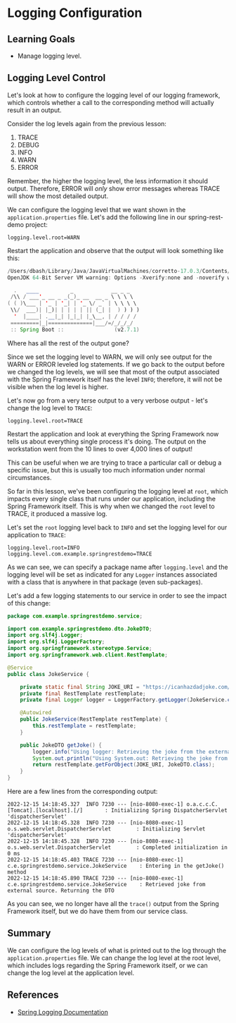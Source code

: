 # Logging Configuration

## Learning Goals

- Manage logging level.

## Logging Level Control

Let's look at how to configure the logging level of our logging framework, which
controls whether a call to the corresponding method will actually result in an
output.

Consider the log levels again from the previous lesson:

1. TRACE
2. DEBUG
3. INFO
4. WARN
5. ERROR

Remember, the higher the logging level, the less information it should output.
Therefore, ERROR will _only_ show error messages whereas TRACE will show the
most detailed output.

We can configure the logging level that we want shown in the
`application.properties` file. Let's add the following line in our
spring-rest-demo project:

```properties
logging.level.root=WARN
```

Restart the application and observe that the output will look something like
this:

```java
/Users/dbash/Library/Java/JavaVirtualMachines/corretto-17.0.3/Contents/Home/bin/java -XX:TieredStopAtLevel=1 -noverify -Dspring.output.ansi.enabled=always -Dcom.sun.management.jmxremote -Dspring.jmx.enabled=true -Dspring.liveBeansView.mbeanDomain -Dspring.application.admin.enabled=true -javaagent:/Applications/IntelliJ IDEA.app/Contents/lib/idea_rt.jar=62255:/Applications/IntelliJ IDEA.app/Contents/bin -Dfile.encoding=UTF-8 -classpath /Users/dbash/sandbox/flatiron/flatiron-spring/build/classes/java/main:/Users/dbash/sandbox/flatiron/flatiron-spring/build/resources/main:/Users/dbash/.gradle/caches/modules-2/files-2.1/org.springframework.boot/spring-boot-starter-web/2.7.1/29f47f503f9955b1a9746870aeaebdba448416d/spring-boot-starter-web-2.7.1.jar:/Users/dbash/.gradle/caches/modules-2/files-2.1/org.springframework.boot/spring-boot-starter-security/2.7.1/43175965577a1ecc9569fc93f009479cb933fc1e/spring-boot-starter-security-2.7.1.jar:/Users/dbash/.gradle/caches/modules-2/files-2.1/org.springframework.security/spring-security-oauth2-resource-server/5.7.2/4ec6f79605ff69d8b01b1df678239f4eb985c549/spring-security-oauth2-resource-server-5.7.2.jar:/Users/dbash/.gradle/caches/modules-2/files-2.1/org.springframework.security/spring-security-oauth2-jose/5.7.2/a252fbe76622ce0d1435ef2fb043149346923b4/spring-security-oauth2-jose-5.7.2.jar:/Users/dbash/.gradle/caches/modules-2/files-2.1/org.springframework.security/spring-security-oauth2-client/5.7.2/d41f66630e320055ea1fb287bf0ca941bf6058e5/spring-security-oauth2-client-5.7.2.jar:/Users/dbash/.gradle/caches/modules-2/files-2.1/org.webjars/webjars-locator-core/0.50/d1ae68f5fea4f8e36e1d9adfd1ac02463c43894a/webjars-locator-core-0.50.jar:/Users/dbash/.gradle/caches/modules-2/files-2.1/org.webjars/jquery/3.6.0/633447ad320c04c69fb621d08ba2268f50822eee/jquery-3.6.0.jar:/Users/dbash/.gradle/caches/modules-2/files-2.1/org.webjars/bootstrap/5.1.3/b35baad17ca0e57a9dcdb1245a290cc35ff6e7c8/bootstrap-5.1.3.jar:/Users/dbash/.gradle/caches/modules-2/files-2.1/org.springframework.boot/spring-boot-starter-json/2.7.1/711889df8474d7f0271b1e25cd75a9249e0a4621/spring-boot-starter-json-2.7.1.jar:/Users/dbash/.gradle/caches/modules-2/files-2.1/org.springframework.boot/spring-boot-starter/2.7.1/48f7e04459ccc16d3532bfc486c1b6d629e6e0fc/spring-boot-starter-2.7.1.jar:/Users/dbash/.gradle/caches/modules-2/files-2.1/org.springframework.boot/spring-boot-starter-tomcat/2.7.1/c99fe94b685f1707907afb84ecb998ac13271ead/spring-boot-starter-tomcat-2.7.1.jar:/Users/dbash/.gradle/caches/modules-2/files-2.1/org.springframework/spring-webmvc/5.3.21/a62db425cc29c48e138846e706ca37acb138ca13/spring-webmvc-5.3.21.jar:/Users/dbash/.gradle/caches/modules-2/files-2.1/org.springframework/spring-web/5.3.21/317aadd37f70ba34ff93d068343e3110b5dcf2f/spring-web-5.3.21.jar:/Users/dbash/.gradle/caches/modules-2/files-2.1/org.springframework.security/spring-security-web/5.7.2/3933d4de5c80b8f6b4711207f2fcfac9020f8aed/spring-security-web-5.7.2.jar:/Users/dbash/.gradle/caches/modules-2/files-2.1/org.springframework.security/spring-security-config/5.7.2/aa69c37286d37ffe9a5534210692f986777d6f60/spring-security-config-5.7.2.jar:/Users/dbash/.gradle/caches/modules-2/files-2.1/org.springframework/spring-aop/5.3.21/58ec4ff7a0ce30a1e2612f04ad0fb13ea806705/spring-aop-5.3.21.jar:/Users/dbash/.gradle/caches/modules-2/files-2.1/org.springframework.security/spring-security-oauth2-core/5.7.2/1596443a3268e749f4c3db4f6ba02b6e8261e677/spring-security-oauth2-core-5.7.2.jar:/Users/dbash/.gradle/caches/modules-2/files-2.1/org.springframework.security/spring-security-core/5.7.2/48cc4cec862ca88ea199f1c98a1b9a8ea5701467/spring-security-core-5.7.2.jar:/Users/dbash/.gradle/caches/modules-2/files-2.1/org.springframework/spring-core/5.3.21/1b0c9be6b972e4c615f175c70fc32e80557e68e8/spring-core-5.3.21.jar:/Users/dbash/.gradle/caches/modules-2/files-2.1/com.nimbusds/nimbus-jose-jwt/9.22/bed63628cd31d8641c5a1b29609a965179ef91ec/nimbus-jose-jwt-9.22.jar:/Users/dbash/.gradle/caches/modules-2/files-2.1/com.nimbusds/oauth2-oidc-sdk/9.35/7bfdf91bc4ae265f6c49a367bc0ed0e47d0e3a97/oauth2-oidc-sdk-9.35.jar:/Users/dbash/.gradle/caches/modules-2/files-2.1/org.slf4j/slf4j-api/1.7.36/6c62681a2f655b49963a5983b8b0950a6120ae14/slf4j-api-1.7.36.jar:/Users/dbash/.gradle/caches/modules-2/files-2.1/io.github.classgraph/classgraph/4.8.139/6932809e00eb69b2321bd3c35e7b61e964714996/classgraph-4.8.139.jar:/Users/dbash/.gradle/caches/modules-2/files-2.1/com.fasterxml.jackson.core/jackson-core/2.13.3/a27014716e4421684416e5fa83d896ddb87002da/jackson-core-2.13.3.jar:/Users/dbash/.gradle/caches/modules-2/files-2.1/org.webjars/popper.js/2.9.3/5a29186da48dfce0c2455f383efd517ab15ec146/popper.js-2.9.3.jar:/Users/dbash/.gradle/caches/modules-2/files-2.1/com.fasterxml.jackson.datatype/jackson-datatype-jsr310/2.13.3/ad2f4c61aeb9e2a8bb5e4a3ed782cfddec52d972/jackson-datatype-jsr310-2.13.3.jar:/Users/dbash/.gradle/caches/modules-2/files-2.1/com.fasterxml.jackson.module/jackson-module-parameter-names/2.13.3/f71c4ecc1a403787c963f68bc619b78ce1d2687b/jackson-module-parameter-names-2.13.3.jar:/Users/dbash/.gradle/caches/modules-2/files-2.1/com.fasterxml.jackson.datatype/jackson-datatype-jdk8/2.13.3/d4884595d5aab5babdb00ddbd693b8fd36b5ec3c/jackson-datatype-jdk8-2.13.3.jar:/Users/dbash/.gradle/caches/modules-2/files-2.1/com.fasterxml.jackson.core/jackson-databind/2.13.3/56deb9ea2c93a7a556b3afbedd616d342963464e/jackson-databind-2.13.3.jar:/Users/dbash/.gradle/caches/modules-2/files-2.1/org.springframework.boot/spring-boot-autoconfigure/2.7.1/923ad789b004e8cc17d67853b1e4d3db11946f0/spring-boot-autoconfigure-2.7.1.jar:/Users/dbash/.gradle/caches/modules-2/files-2.1/org.springframework.boot/spring-boot/2.7.1/8e49b8e7e9ea470a7772f489532264732ab206a2/spring-boot-2.7.1.jar:/Users/dbash/.gradle/caches/modules-2/files-2.1/org.springframework.boot/spring-boot-starter-logging/2.7.1/461cf82dc10505f47d3ce2146bd01721177cde4a/spring-boot-starter-logging-2.7.1.jar:/Users/dbash/.gradle/caches/modules-2/files-2.1/jakarta.annotation/jakarta.annotation-api/1.3.5/59eb84ee0d616332ff44aba065f3888cf002cd2d/jakarta.annotation-api-1.3.5.jar:/Users/dbash/.gradle/caches/modules-2/files-2.1/org.yaml/snakeyaml/1.30/8fde7fe2586328ac3c68db92045e1c8759125000/snakeyaml-1.30.jar:/Users/dbash/.gradle/caches/modules-2/files-2.1/org.apache.tomcat.embed/tomcat-embed-websocket/9.0.64/2a5e4f1f04830f2bfd01108ddc59a451c4baef34/tomcat-embed-websocket-9.0.64.jar:/Users/dbash/.gradle/caches/modules-2/files-2.1/org.apache.tomcat.embed/tomcat-embed-core/9.0.64/2d91a06d1b93ba13a2cca9e9ea7c143a64037351/tomcat-embed-core-9.0.64.jar:/Users/dbash/.gradle/caches/modules-2/files-2.1/org.apache.tomcat.embed/tomcat-embed-el/9.0.64/227363669235feab54519102af723a54d1a7850e/tomcat-embed-el-9.0.64.jar:/Users/dbash/.gradle/caches/modules-2/files-2.1/org.springframework/spring-context/5.3.21/fe371c85f02b8c6690fc3b3d0950ef4f965db0cd/spring-context-5.3.21.jar:/Users/dbash/.gradle/caches/modules-2/files-2.1/org.springframework/spring-beans/5.3.21/e3eae7e6d211381642a0b7507a5215e3ac1b32e1/spring-beans-5.3.21.jar:/Users/dbash/.gradle/caches/modules-2/files-2.1/org.springframework/spring-expression/5.3.21/ca8c5822fc528066ec717f1e74160a1575c43192/spring-expression-5.3.21.jar:/Users/dbash/.gradle/caches/modules-2/files-2.1/org.springframework.security/spring-security-crypto/5.7.2/323a1844204fc8e05cead2bd75a9077121eba87e/spring-security-crypto-5.7.2.jar:/Users/dbash/.gradle/caches/modules-2/files-2.1/org.springframework/spring-jcl/5.3.21/b41a2888c0e708f9fd12cf9cc0c29cebbcab2e5e/spring-jcl-5.3.21.jar:/Users/dbash/.gradle/caches/modules-2/files-2.1/com.github.stephenc.jcip/jcip-annotations/1.0-1/ef31541dd28ae2cefdd17c7ebf352d93e9058c63/jcip-annotations-1.0-1.jar:/Users/dbash/.gradle/caches/modules-2/files-2.1/com.nimbusds/content-type/2.2/9a894bce7646dd4086652d85b88013229f23724b/content-type-2.2.jar:/Users/dbash/.gradle/caches/modules-2/files-2.1/net.minidev/json-smart/2.4.8/7c62f5f72ab05eb54d40e2abf0360a2fe9ea477f/json-smart-2.4.8.jar:/Users/dbash/.gradle/caches/modules-2/files-2.1/com.nimbusds/lang-tag/1.6/ba96ae591bf885f130a772794f07209e2bdb9fb5/lang-tag-1.6.jar:/Users/dbash/.gradle/caches/modules-2/files-2.1/com.fasterxml.jackson.core/jackson-annotations/2.13.3/7198b3aac15285a49e218e08441c5f70af00fc51/jackson-annotations-2.13.3.jar:/Users/dbash/.gradle/caches/modules-2/files-2.1/ch.qos.logback/logback-classic/1.2.11/4741689214e9d1e8408b206506cbe76d1c6a7d60/logback-classic-1.2.11.jar:/Users/dbash/.gradle/caches/modules-2/files-2.1/org.apache.logging.log4j/log4j-to-slf4j/2.17.2/17dd0fae2747d9a28c67bc9534108823d2376b46/log4j-to-slf4j-2.17.2.jar:/Users/dbash/.gradle/caches/modules-2/files-2.1/org.slf4j/jul-to-slf4j/1.7.36/ed46d81cef9c412a88caef405b58f93a678ff2ca/jul-to-slf4j-1.7.36.jar:/Users/dbash/.gradle/caches/modules-2/files-2.1/net.minidev/accessors-smart/2.4.8/6e1bee5a530caba91893604d6ab41d0edcecca9a/accessors-smart-2.4.8.jar:/Users/dbash/.gradle/caches/modules-2/files-2.1/ch.qos.logback/logback-core/1.2.11/a01230df5ca5c34540cdaa3ad5efb012f1f1f792/logback-core-1.2.11.jar:/Users/dbash/.gradle/caches/modules-2/files-2.1/org.apache.logging.log4j/log4j-api/2.17.2/f42d6afa111b4dec5d2aea0fe2197240749a4ea6/log4j-api-2.17.2.jar:/Users/dbash/.gradle/caches/modules-2/files-2.1/org.ow2.asm/asm/9.1/a99500cf6eea30535eeac6be73899d048f8d12a8/asm-9.1.jar com.flatiron.spring.FlatironSpring.FlatironSpringApplication
OpenJDK 64-Bit Server VM warning: Options -Xverify:none and -noverify were deprecated in JDK 13 and will likely be removed in a future release.

  .   ____          _            __ _ _
 /\\ / ___'_ __ _ _(_)_ __  __ _ \ \ \ \
( ( )\___ | '_ | '_| | '_ \/ _` | \ \ \ \
 \\/  ___)| |_)| | | | | || (_| |  ) ) ) )
  '  |____| .__|_| |_|_| |_\__, | / / / /
 =========|_|==============|___/=/_/_/_/
 :: Spring Boot ::                (v2.7.1)
```

Where has all the rest of the output gone?

Since we set the logging level to WARN, we will only see output for the WARN or
ERROR leveled log statements. If we go back to the output before we changed the
log levels, we will see that most of the output associated with the Spring
Framework itself has the level `INFO`; therefore, it will not be visible when
the log level is higher.

Let's now go from a very terse output to a very verbose output - let's change
the log level to `TRACE`:

```properties
logging.level.root=TRACE
```

Restart the application and look at everything the Spring Framework now tells
us about everything single process it's doing. The output on the workstation
went from the 10 lines to over 4,000 lines of output!

This can be useful when we are trying to trace a particular call or debug a
specific issue, but this is usually too much information under normal
circumstances.

So far in this lesson, we've been configuring the logging level at `root`,
which impacts every single class that runs under our application, including the
Spring Framework itself. This is why when we changed the `root` level to TRACE,
it produced a massive log.

Let's set the `root` logging level back to `INFO` and set the logging level for
our application to `TRACE`:

```properties
logging.level.root=INFO
logging.level.com.example.springrestdemo=TRACE
```

As we can see, we can specify a package name after `logging.level` and the
logging level will be set as indicated for any `Logger` instances associated
with a class that is anywhere in that package (even sub-packages).

Let's add a few logging statements to our service in order to see the impact
of this change:

```java
package com.example.springrestdemo.service;

import com.example.springrestdemo.dto.JokeDTO;
import org.slf4j.Logger;
import org.slf4j.LoggerFactory;
import org.springframework.stereotype.Service;
import org.springframework.web.client.RestTemplate;

@Service
public class JokeService {

    private static final String JOKE_URI = "https://icanhazdadjoke.com/";
    private final RestTemplate restTemplate;
    private final Logger logger = LoggerFactory.getLogger(JokeService.class);

    @Autowired
    public JokeService(RestTemplate restTemplate) {
        this.restTemplate = restTemplate;
    }

    public JokeDTO getJoke() {
        logger.info("Using logger: Retrieving the joke from the external source");
        System.out.println("Using System.out: Retrieving the joke from the external source");
        return restTemplate.getForObject(JOKE_URI, JokeDTO.class);
    }
}
```

Here are a few lines from the corresponding output:

```text
2022-12-15 14:18:45.327  INFO 7230 --- [nio-8080-exec-1] o.a.c.c.C.[Tomcat].[localhost].[/]       : Initializing Spring DispatcherServlet 'dispatcherServlet'
2022-12-15 14:18:45.328  INFO 7230 --- [nio-8080-exec-1] o.s.web.servlet.DispatcherServlet        : Initializing Servlet 'dispatcherServlet'
2022-12-15 14:18:45.328  INFO 7230 --- [nio-8080-exec-1] o.s.web.servlet.DispatcherServlet        : Completed initialization in 0 ms
2022-12-15 14:18:45.403 TRACE 7230 --- [nio-8080-exec-1] c.e.springrestdemo.service.JokeService    : Entering in the getJoke() method
2022-12-15 14:18:45.890 TRACE 7230 --- [nio-8080-exec-1] c.e.springrestdemo.service.JokeService    : Retrieved joke from external source. Returning the DTO
```

As you can see, we no longer have all the `trace()` output from the Spring
Framework itself, but we do have them from our service class.

## Summary

We can configure the log levels of what is printed out to the log through the
`application.properties` file. We can change the log level at the root level,
which includes logs regarding the Spring Framework itself, or we can change the
log level at the application level.

## References

- [Spring Logging Documentation](https://docs.spring.io/spring-boot/docs/2.1.18.RELEASE/reference/html/boot-features-logging.html)
